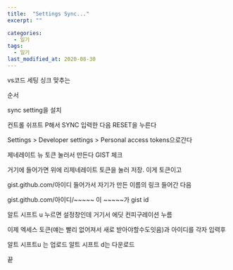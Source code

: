 ```yaml
---
title:  "Settings Sync..."
excerpt: ""

categories:
  - 일기
tags:
  - 일기
last_modified_at: 2020-08-30
---
```


vs코드 세팅 싱크 맞추는 

순서

sync setting을 설치

컨트롤 쉬프트 P해서 SYNC 입력한 다음 RESET을 누른다

Settings > Developer settings > Personal access tokens으로간다

제네레이트 뉴 토큰 눌러서 만든다 GIST 체크

거기에 들어가면 위에 리제네레이트 토큰을 눌러 저장. 이게 토큰이고

gist.github.com/아이디 들어가서 자기가 만든 이름의 링크 들어간 다음


gist.github.com/아이디/~~~~~   이 ~~~~~가 gist id

알트 시프트 u 누르면 설정창인데 거기서 에딧 컨피구레이션 누름

이제 엑세스 토큰(얘는 빨리 없어져서 새로 받아야할수도잇음)과 아이디를 각자 입력후

알트 시프트u 는 업로드 알트 시프트 d는 다운로드

끝


